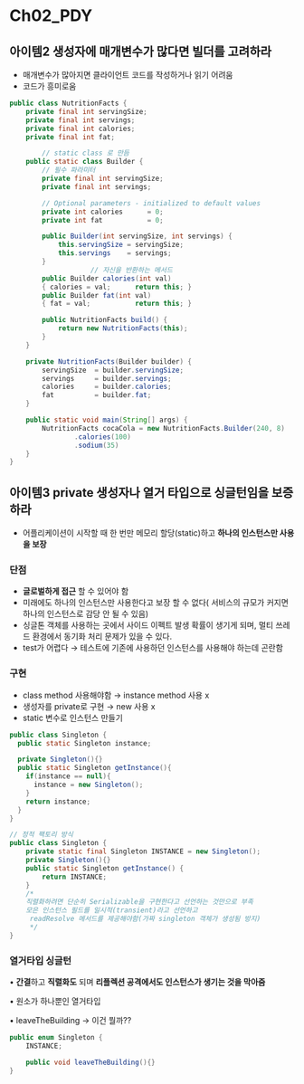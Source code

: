 # Ch02_PDY

## **아이템2 생성자에 매개변수가 많다면 빌더를 고려하라**

- 매개변수가 많아지면 클라이언트 코드를 작성하거나 읽기 어려움
- 코드가 흥미로움

```java
public class NutritionFacts {
    private final int servingSize;
    private final int servings;
    private final int calories;
    private final int fat;

		// static class 로 만듬
    public static class Builder {
        // 필수 파라미터
        private final int servingSize;
        private final int servings;

        // Optional parameters - initialized to default values
        private int calories      = 0;
        private int fat           = 0;

        public Builder(int servingSize, int servings) {
            this.servingSize = servingSize;
            this.servings    = servings;
        }
					// 자신을 반환하는 메서드 
        public Builder calories(int val)
        { calories = val;      return this; }
        public Builder fat(int val)
        { fat = val;           return this; }

        public NutritionFacts build() {
            return new NutritionFacts(this);
        }
    }

    private NutritionFacts(Builder builder) {
        servingSize  = builder.servingSize;
        servings     = builder.servings;
        calories     = builder.calories;
        fat          = builder.fat;
    }

    public static void main(String[] args) {
        NutritionFacts cocaCola = new NutritionFacts.Builder(240, 8)
                .calories(100)
                .sodium(35)
    }
}
```

## **아이템3 private 생성자나 열거 타입으로 싱글턴임을 보증하라**

- 어플리케이션이 시작할 때 한 번만 메모리 할당(static)하고 **하나의 인스턴스만 사용을 보장**

### **단점**

- **글로벌하게 접근** 할 수 있어야 함
- 미래에도 하나의 인스턴스만 사용한다고 보장 할 수 없다( 서비스의 규모가 커지면 하나의 인스턴스로 감당 안 될 수 있음)
- 싱글톤 객체를 사용하는 곳에서 사이드 이펙트 발생 확률이 생기게 되며, 멀티 쓰레드 환경에서 동기화 처리 문제가 있을 수 있다.
- test가 어렵다 → 테스트에 기존에 사용하던 인스턴스를 사용해야 하는데 곤란함

### **구현**

- class method 사용해야함 → instance method 사용 x
- 생성자를 private로 구현 → new 사용 x
- static 변수로 인스턴스 만들기

```java
public class Singleton {
  public static Singleton instance;

  private Singleton(){}
  public static Singleton getInstance(){
    if(instance == null){
      instance = new Singleton();
    }
    return instance;
  }
}
```

```java
// 정적 팩토리 방식
public class Singleton {
    private static final Singleton INSTANCE = new Singleton();
    private Singleton(){}
    public static Singleton getInstance() {
        return INSTANCE;
    }
    /*
    직렬화하려면 단순히 Serializable을 구현한다고 선언하는 것만으로 부족
    모은 인스턴스 필드를 일시적(transient)라고 선언하고
     readResolve 메서드를 제공해야함(가짜 singleton 객체가 생성됨 방지)
     */
}
```

### **열거타입 싱글턴**

• **간결**하고 **직렬화도** 되며 **리플렉션 공격에서도 인스턴스가 생기는 것을 막아줌**

• 원소가 하나뿐인 열거타입

• leaveTheBuilding → 이건 뭘까??

```java
public enum Singleton {
    INSTANCE;

    public void leaveTheBuilding(){}
}
```